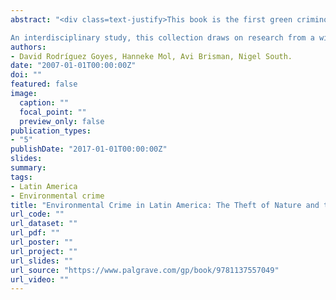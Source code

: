```yaml
---
abstract: "<div class=text-justify>This book is the first green criminology text to focus specifically on Latin America. Green criminology has always adopted a broad horizon and explicitly emphasised that environmental crimes and harms affect countries and cultures around the world. The chapters collected here illuminate and describe the “theft of nature” and the “poisoning of the land” in Latin America through and from processes of agro-industry expansion, biopiracy, legal and illegal trafficking of free-born non-human animals, and mining. 

An interdisciplinary study, this collection draws on research from a wide range of international experts on not only green criminology, but also social justice, political ecology and sociology. An engaging and thought-provoking work, this book will be an essential text for anyone interested in current issues in environmental crime.</div>"
authors:
- David Rodríguez Goyes, Hanneke Mol, Avi Brisman, Nigel South.
date: "2007-01-01T00:00:00Z"
doi: ""
featured: false
image:
  caption: ""
  focal_point: ""
  preview_only: false
publication_types:
- "5"
publishDate: "2017-01-01T00:00:00Z"
slides:
summary: 
tags:
- Latin America
- Environmental crime
title: "Environmental Crime in Latin America: The Theft of Nature and the Poisoning of the Land"
url_code: ""
url_dataset: ""
url_pdf: ""
url_poster: ""
url_project: ""
url_slides: ""
url_source: "https://www.palgrave.com/gp/book/9781137557049"
url_video: ""
---
```


